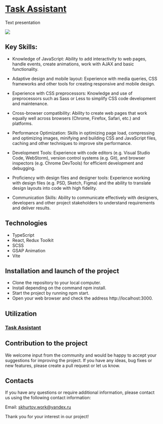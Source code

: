 # [**Task Assistant**](https://stanislavkhurtov.github.io/travel/)

Text presentation

<img src="./img/"/>

## Key Skills:

- Knowledge of JavaScript: Ability to add interactivity to web pages, handle events, create animations, work
  with AJAX and basic functionality.

- Adaptive design and mobile layout: Experience with media queries, CSS frameworks and other tools for
  creating responsive and mobile design.

- Experience with CSS preprocessors: Knowledge and use of preprocessors such as Sass or Less to simplify CSS code
  development and maintenance.

- Cross-browser compatibility: Ability to create web pages that work equally well across browsers (Chrome, Firefox,
  Safari, etc.) and platforms.

- Performance Optimization: Skills in optimizing page load, compressing and optimizing images, minifying and building
  CSS and JavaScript files, caching and other techniques to improve site performance.

- Development Tools: Experience with code editors (e.g. Visual Studio Code, WebStorm), version control systems (e.g. Git), and
  browser inspectors (e.g. Chrome DevTools) for efficient development and debugging.

- Proficiency with design files and designer tools: Experience working with design files (e.g. PSD, Sketch, Figma) and
  the ability to translate design layouts into code with high fidelity.

- Communication Skills: Ability to communicate effectively with designers, developers and other project stakeholders to
  understand requirements and deliver results.

## Technologies

- TypeScript
- React, Redux Toolkit
- SCSS
- GSAP Animation
- Vite

## Installation and launch of the project

- Clone the repository to your local computer.
- Install depending on the command npm install.
- Start the project by running npm start.
- Open your web browser and check the address http://localhost:3000.

## Utilization

### [**Task Assistant**](https://stanislavkhurtov.github.io/travel/)


## Contribution to the project

We welcome input from the community and would be happy to accept your suggestions for improving the project. If you have
any ideas, bug fixes or new features, please create a pull request or let us know.

## Contacts

If you have any questions or require additional information, please contact us using the following contact information:

Email: [skhurtov.work@yandex.ru](skhurtov.work@yandex.ru)

Thank you for your interest in our project!
